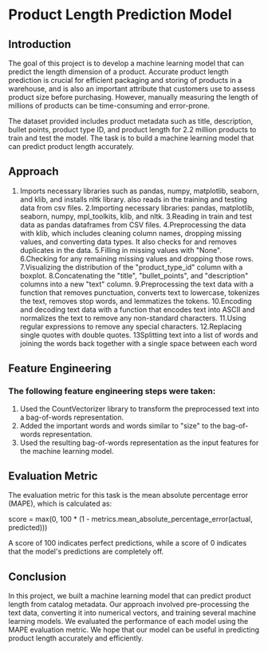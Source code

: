 # Product Length Prediction Model
## Introduction
The goal of this project is to develop a machine learning model that can predict the length dimension of a product. Accurate product length prediction is crucial for efficient packaging and storing of products in a warehouse, and is also an important attribute that customers use to assess product size before purchasing. However, manually measuring the length of millions of products can be time-consuming and error-prone.

The dataset provided includes product metadata such as title, description, bullet points, product type ID, and product length for 2.2 million products to train and test the model. The task is to build a machine learning model that can predict product length accurately.




## Approach
1. Imports necessary libraries such as pandas, numpy, matplotlib, seaborn, and klib, and installs nltk library.
also reads in the training and testing data from csv files.
2.Importing necessary libraries: pandas, matplotlib, seaborn, numpy, mpl_toolkits, klib, and nltk.
3.Reading in train and test data as pandas dataframes from CSV files.
4.Preprocessing the data with klib, which includes cleaning column names, dropping missing values, and converting data types. It also checks for and removes duplicates in the data.
5.Filling in missing values with "None".
6.Checking for any remaining missing values and dropping those rows.
7.Visualizing the distribution of the "product_type_id" column with a boxplot.
8.Concatenating the "title", "bullet_points", and "description" columns into a new "text" column.
9.Preprocessing the text data with a function that removes punctuation, converts text to lowercase, tokenizes the text, removes stop words, and lemmatizes the tokens.
10.Encoding and decoding text data with a function that encodes text into ASCII and normalizes the text to remove any non-standard characters.
11.Using regular expressions to remove any special characters.
12.Replacing single quotes with double quotes.
13Splitting text into a list of words and joining the words back together with a single space between each word

## Feature Engineering
### The following feature engineering steps were taken:

1. Used the CountVectorizer library to transform the preprocessed text into a bag-of-words representation.
2. Added the important words and words similar to "size" to the bag-of-words representation.
3. Used the resulting bag-of-words representation as the input features for the machine learning model.


## Evaluation Metric
The evaluation metric for this task is the mean absolute percentage error (MAPE), which is calculated as:

score = max(0, 100 * (1 - metrics.mean_absolute_percentage_error(actual, predicted)))

A score of 100 indicates perfect predictions, while a score of 0 indicates that the model's predictions are completely off.

## Conclusion
In this project, we built a machine learning model that can predict product length from catalog metadata. Our approach involved pre-processing the text data, converting it into numerical vectors, and training several machine learning models. We evaluated the performance of each model using the MAPE evaluation metric. We hope that our model can be useful in predicting product length accurately and efficiently.
